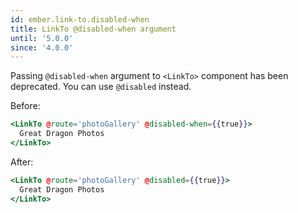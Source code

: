 ```yaml
---
id: ember.link-to.disabled-when
title: LinkTo @disabled-when argument
until: '5.0.0'
since: '4.0.0'
---
```


Passing `@disabled-when` argument to `<LinkTo>` component has been deprecated. You can use `@disabled` instead.

Before:
```handlebars
<LinkTo @route='photoGallery' @disabled-when={{true}}>
  Great Dragon Photos
</LinkTo>
```


After:
```handlebars
<LinkTo @route='photoGallery' @disabled={{true}}>
  Great Dragon Photos
</LinkTo>
```

